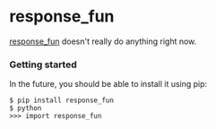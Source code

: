 response_fun
=======

[response_fun](https://github.com/pynbody/pynbody) doesn't really do anything right now.

### Getting started

In the future, you should be able to install it using pip:

```
$ pip install response_fun
$ python
>>> import response_fun
```
